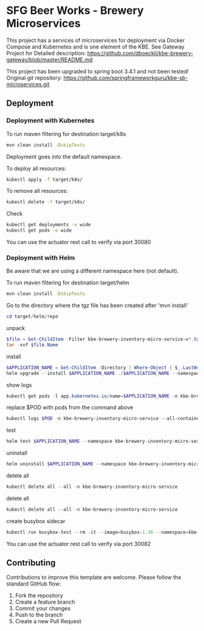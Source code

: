 # SFG Beer Works - Brewery Microservices

This project has a services of microservices for deployment via Docker Compose and Kubernetes and is one element of the KBE.
See Gateway Project for Detailed description:
https://github.com/dboeckli/kbe-brewery-gateway/blob/master/README.md

This project has been upgraded to spring boot 3.4.1 and not been tested!
Original git repository: https://github.com/springframeworkguru/kbe-sb-microservices.git

## Deployment

### Deployment with Kubernetes

To run maven filtering for destination target/k8s
```bash
mvn clean install -DskipTests 
```

Deployment goes into the default namespace.

To deploy all resources:
```bash
kubectl apply -f target/k8s/
```

To remove all resources:
```bash
kubectl delete -f target/k8s/
```

Check
```bash
kubectl get deployments -o wide
kubectl get pods -o wide
```

You can use the actuator rest call to verify via port 30080

### Deployment with Helm

Be aware that we are using a different namespace here (not default).

To run maven filtering for destination target/helm
```bash
mvn clean install -DskipTests 
```

Go to the directory where the tgz file has been created after 'mvn install'
```powershell
cd target/helm/repo
```

unpack
```powershell
$file = Get-ChildItem -Filter kbe-brewery-inventory-micro-service-v*.tgz | Select-Object -First 1
tar -xvf $file.Name
```

install
```powershell
$APPLICATION_NAME = Get-ChildItem -Directory | Where-Object { $_.LastWriteTime -ge $file.LastWriteTime } | Select-Object -ExpandProperty Name
helm upgrade --install $APPLICATION_NAME ./$APPLICATION_NAME --namespace kbe-brewery-inventory-micro-service --create-namespace --wait --timeout 5m --debug --render-subchart-notes
```

show logs
```powershell
kubectl get pods -l app.kubernetes.io/name=$APPLICATION_NAME -n kbe-brewery-inventory-micro-service
```
replace $POD with pods from the command above
```powershell
kubectl logs $POD -n kbe-brewery-inventory-micro-service --all-containers
```

test
```powershell
helm test $APPLICATION_NAME --namespace kbe-brewery-inventory-micro-service --logs
```

uninstall
```powershell
helm uninstall $APPLICATION_NAME --namespace kbe-brewery-inventory-micro-service
```

delete all
```powershell
kubectl delete all --all -n kbe-brewery-inventory-micro-service
```

delete all
```powershell
kubectl delete all --all -n kbe-brewery-inventory-micro-service
```

create busybox sidecar
```powershell
kubectl run busybox-test --rm -it --image=busybox:1.36 --namespace=kbe-brewery-inventory-micro-service --command -- sh
```


You can use the actuator rest call to verify via port 30082

## Contributing
Contributions to improve this template are welcome. Please follow the standard GitHub flow:
1. Fork the repository
2. Create a feature branch
3. Commit your changes
4. Push to the branch
5. Create a new Pull Request
